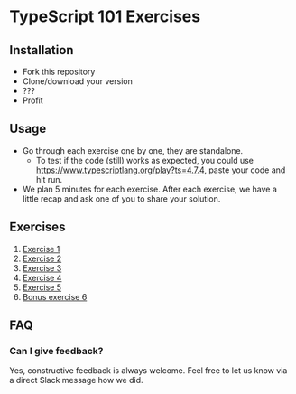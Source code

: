 # TypeScript 101 Exercises

## Installation
- Fork this repository
- Clone/download your version
- ???
- Profit

## Usage
- Go through each exercise one by one, they are standalone.
  - To test if the code (still) works as expected, you could use https://www.typescriptlang.org/play?ts=4.7.4, paste your code and hit run.
- We plan 5 minutes for each exercise. After each exercise, we have a little recap and ask one of you to share your solution. 

## Exercises
1. [Exercise 1](./exercises/exercise_1.ts)
2. [Exercise 2](./exercises/exercise_2.ts)
3. [Exercise 3](./exercises/exercise_3.ts)
4. [Exercise 4](./exercises/exercise_4.ts)
5. [Exercise 5](./exercises/exercise_5.ts)
6. [Bonus exercise 6](./exercises/exercise_6_bonus.ts)

## FAQ
### Can I give feedback?
Yes, constructive feedback is always welcome. Feel free to let us know via a direct Slack message how we did.
